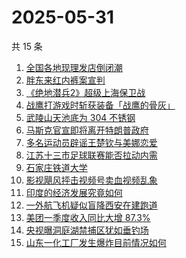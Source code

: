 # 2025-05-31

共 15 条

<!-- BEGIN -->
<!-- 最后更新时间 Sat May 31 2025 07:19:31 GMT+0800 (China Standard Time) -->

1. [全国各地现理发店倒闭潮](https://www.zhihu.com/search?q=%E5%85%A8%E5%9B%BD%E5%90%84%E5%9C%B0%E7%8E%B0%E7%90%86%E5%8F%91%E5%BA%97%E5%80%92%E9%97%AD%E6%BD%AE)
1. [胖东来红内裤案宣判](https://www.zhihu.com/search?q=%E8%83%96%E4%B8%9C%E6%9D%A5%E7%BA%A2%E5%86%85%E8%A3%A4%E6%A1%88%E5%AE%A3%E5%88%A4)
1. [《绝地潜兵2》超级上海保卫战](https://www.zhihu.com/search?q=%E3%80%8A%E7%BB%9D%E5%9C%B0%E6%BD%9C%E5%85%B52%E3%80%8B%E8%B6%85%E7%BA%A7%E4%B8%8A%E6%B5%B7%E4%BF%9D%E5%8D%AB%E6%88%98)
1. [战鹰打游戏时斩获装备「战鹰的骨灰」](https://www.zhihu.com/search?q=%E6%88%98%E9%B9%B0%E6%89%93%E6%B8%B8%E6%88%8F%E6%97%B6%E6%96%A9%E8%8E%B7%E8%A3%85%E5%A4%87%E3%80%8C%E6%88%98%E9%B9%B0%E7%9A%84%E9%AA%A8%E7%81%B0%E3%80%8D)
1. [武陵山天池底为 304 不锈钢](https://www.zhihu.com/search?q=%E6%AD%A6%E9%99%B5%E5%B1%B1%E5%A4%A9%E6%B1%A0%E5%BA%95%E4%B8%BA%20304%20%E4%B8%8D%E9%94%88%E9%92%A2)
1. [马斯克官宣即将离开特朗普政府](https://www.zhihu.com/search?q=%E9%A9%AC%E6%96%AF%E5%85%8B%E5%AE%98%E5%AE%A3%E5%8D%B3%E5%B0%86%E7%A6%BB%E5%BC%80%E7%89%B9%E6%9C%97%E6%99%AE%E6%94%BF%E5%BA%9C)
1. [多名运动员辟谣王楚钦与美娜恋爱](https://www.zhihu.com/search?q=%E5%A4%9A%E5%90%8D%E8%BF%90%E5%8A%A8%E5%91%98%E8%BE%9F%E8%B0%A3%E7%8E%8B%E6%A5%9A%E9%92%A6%E4%B8%8E%E7%BE%8E%E5%A8%9C%E6%81%8B%E7%88%B1)
1. [江苏十三市足球联赛能否拉动内需](https://www.zhihu.com/search?q=%E6%B1%9F%E8%8B%8F%E5%8D%81%E4%B8%89%E5%B8%82%E8%B6%B3%E7%90%83%E8%81%94%E8%B5%9B%E8%83%BD%E5%90%A6%E6%8B%89%E5%8A%A8%E5%86%85%E9%9C%80)
1. [石家庄铁道大学](https://www.zhihu.com/search?q=%E7%9F%B3%E5%AE%B6%E5%BA%84%E9%93%81%E9%81%93%E5%A4%A7%E5%AD%A6)
1. [影视飓风抨击视频号卖血视频乱象](https://www.zhihu.com/search?q=%E5%BD%B1%E8%A7%86%E9%A3%93%E9%A3%8E%E6%8A%A8%E5%87%BB%E8%A7%86%E9%A2%91%E5%8F%B7%E5%8D%96%E8%A1%80%E8%A7%86%E9%A2%91%E4%B9%B1%E8%B1%A1)
1. [印度的经济发展究竟如何](https://www.zhihu.com/search?q=%E5%8D%B0%E5%BA%A6%E7%9A%84%E7%BB%8F%E6%B5%8E%E5%8F%91%E5%B1%95%E7%A9%B6%E7%AB%9F%E5%A6%82%E4%BD%95)
1. [一外航飞机疑似盲降西安在建跑道](https://www.zhihu.com/search?q=%E4%B8%80%E5%A4%96%E8%88%AA%E9%A3%9E%E6%9C%BA%E7%96%91%E4%BC%BC%E7%9B%B2%E9%99%8D%E8%A5%BF%E5%AE%89%E5%9C%A8%E5%BB%BA%E8%B7%91%E9%81%93)
1. [美团一季度收入同比大增 87.3%](https://www.zhihu.com/search?q=%E7%BE%8E%E5%9B%A2%E4%B8%80%E5%AD%A3%E5%BA%A6%E6%94%B6%E5%85%A5%E5%90%8C%E6%AF%94%E5%A4%A7%E5%A2%9E%2087.3%25)
1. [央视曝洞庭湖禁捕区犹如垂钓场](https://www.zhihu.com/search?q=%E5%A4%AE%E8%A7%86%E6%9B%9D%E6%B4%9E%E5%BA%AD%E6%B9%96%E7%A6%81%E6%8D%95%E5%8C%BA%E7%8A%B9%E5%A6%82%E5%9E%82%E9%92%93%E5%9C%BA)
1. [山东一化工厂发生爆炸目前情况如何](https://www.zhihu.com/search?q=%E5%B1%B1%E4%B8%9C%E4%B8%80%E5%8C%96%E5%B7%A5%E5%8E%82%E5%8F%91%E7%94%9F%E7%88%86%E7%82%B8%E7%9B%AE%E5%89%8D%E6%83%85%E5%86%B5%E5%A6%82%E4%BD%95)

<!-- END -->
